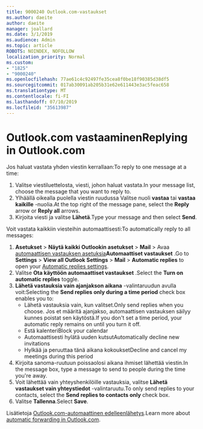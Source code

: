 ```yaml
---
title: 9000240 Outlook.com-vastaukset
ms.author: daeite
author: daeite
manager: joallard
ms.date: 3/1/2019
ms.audience: Admin
ms.topic: article
ROBOTS: NOINDEX, NOFOLLOW
localization_priority: Normal
ms.custom:
- "1825"
- "9000240"
ms.openlocfilehash: 77ae61c4c92497fe35cea8f0be18f90385d38df5
ms.sourcegitcommit: 017ab30091ab205b31e62e611443e3ac5feac658
ms.translationtype: MT
ms.contentlocale: fi-FI
ms.lasthandoff: 07/10/2019
ms.locfileid: "35613987"
---
```

# <a name="replying-in-outlookcom"></a><span data-ttu-id="da018-102">Outlook.com vastaaminen</span><span class="sxs-lookup"><span data-stu-id="da018-102">Replying in Outlook.com</span></span>

<span data-ttu-id="da018-103">Jos haluat vastata yhden viestin kerrallaan:</span><span class="sxs-lookup"><span data-stu-id="da018-103">To reply to one message at a time:</span></span>

1. <span data-ttu-id="da018-104">Valitse viestiluettelosta, viesti, johon haluat vastata.</span><span class="sxs-lookup"><span data-stu-id="da018-104">In your message list, choose the message that you want to reply to.</span></span>
2. <span data-ttu-id="da018-105">Ylhäällä oikealla puolella viestin ruudussa Valitse nuoli **vastaa** tai **vastaa kaikille** -nuolia.</span><span class="sxs-lookup"><span data-stu-id="da018-105">At the top right of the message pane, select the **Reply** arrow or **Reply all** arrows.</span></span>
3. <span data-ttu-id="da018-106">Kirjoita viesti ja valitse **Lähetä**.</span><span class="sxs-lookup"><span data-stu-id="da018-106">Type your message and then select **Send**.</span></span>

<span data-ttu-id="da018-107">Voit vastata kaikkiin viesteihin automaattisesti:</span><span class="sxs-lookup"><span data-stu-id="da018-107">To automatically reply to all messages:</span></span>

1. <span data-ttu-id="da018-108">**Asetukset** > **Näytä kaikki Outlookin asetukset** > **Mail** > Avaa [automaattisen vastauksen asetuksia](https://outlook.live.com/mail/options/mail/automaticReplies)**Automaattiset vastaukset** .</span><span class="sxs-lookup"><span data-stu-id="da018-108">Go to **Settings** > **View all Outlook Settings** > **Mail** > **Automatic replies** to open your [Automatic replies settings](https://outlook.live.com/mail/options/mail/automaticReplies).</span></span>
2. <span data-ttu-id="da018-109">Valitse **Ota käyttöön automaattiset vastaukset** .</span><span class="sxs-lookup"><span data-stu-id="da018-109">Select the **Turn on automatic replies** toggle.</span></span>
3. <span data-ttu-id="da018-110">**Lähetä vastauksia vain ajanjakson aikana** -valintaruudun avulla voit:</span><span class="sxs-lookup"><span data-stu-id="da018-110">Selecting the **Send replies only during a time period** check box enables you to:</span></span>
    - <span data-ttu-id="da018-111">Lähetä vastauksia vain, kun valitset.</span><span class="sxs-lookup"><span data-stu-id="da018-111">Only send replies when you choose.</span></span> <span data-ttu-id="da018-112">Jos et määritä ajanjakso, automaattisen vastauksen säilyy kunnes poistat sen käytöstä.</span><span class="sxs-lookup"><span data-stu-id="da018-112">If you don't set a time period, your automatic reply remains on until you turn it off.</span></span>
    - <span data-ttu-id="da018-113">Estä kalenteri</span><span class="sxs-lookup"><span data-stu-id="da018-113">Block your calendar</span></span>
    - <span data-ttu-id="da018-114">Automaattisesti hylätä uuden kutsut</span><span class="sxs-lookup"><span data-stu-id="da018-114">Automatically decline new invitations</span></span>
    - <span data-ttu-id="da018-115">Hylkää ja peruuttaa tänä aikana kokoukset</span><span class="sxs-lookup"><span data-stu-id="da018-115">Decline and cancel my meetings during this period</span></span>
4. <span data-ttu-id="da018-116">Kirjoita sanoma-ruutuun poissaolosi aikana ihmiset lähettää viestin.</span><span class="sxs-lookup"><span data-stu-id="da018-116">In the message box, type a message to send to people during the time you're away.</span></span>
5. <span data-ttu-id="da018-117">Voit lähettää vain yhteyshenkilöille vastauksia, valitse **Lähetä vastaukset vain yhteystiedot** -valintaruutu.</span><span class="sxs-lookup"><span data-stu-id="da018-117">To only send replies to your contacts, select the **Send replies to contacts only** check box.</span></span>
6. <span data-ttu-id="da018-118">Valitse **Tallenna**.</span><span class="sxs-lookup"><span data-stu-id="da018-118">Select **Save**.</span></span>

<span data-ttu-id="da018-119">Lisätietoja [Outlook.com-automaattinen edelleenlähetys](https://support.office.com/article/14614626-9855-48dc-a986-dec81d07b1a0?wt.mc_id=Office_Outlook_com_Alchemy).</span><span class="sxs-lookup"><span data-stu-id="da018-119">Learn more about [automatic forwarding in Outlook.com](https://support.office.com/article/14614626-9855-48dc-a986-dec81d07b1a0?wt.mc_id=Office_Outlook_com_Alchemy).</span></span>